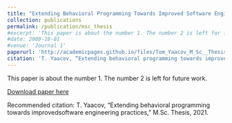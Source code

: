 ```yaml
---
title: "Extending Behavioral Programming Towards Improved Software Engineering Practices"
collection: publications
permalink: /publication/msc_thesis
#excerpt: 'This paper is about the number 1. The number 2 is left for future work.'
#date: 2009-10-01
#venue: 'Journal 1'
paperurl: 'http://academicpages.github.io/files/Tom_Yaacov_M_Sc__Thesis.pdf'
citation: 'T. Yaacov, “Extending behavioral programming towards improvedsoftware engineering practices,” M.Sc. Thesis, 2021.'
---
```

This paper is about the number 1. The number 2 is left for future work.

[Download paper here](http://academicpages.github.io/files/Tom_Yaacov_M_Sc__Thesis.pdf)

Recommended citation: T. Yaacov, “Extending behavioral programming towards improvedsoftware engineering practices,” M.Sc. Thesis, 2021.
